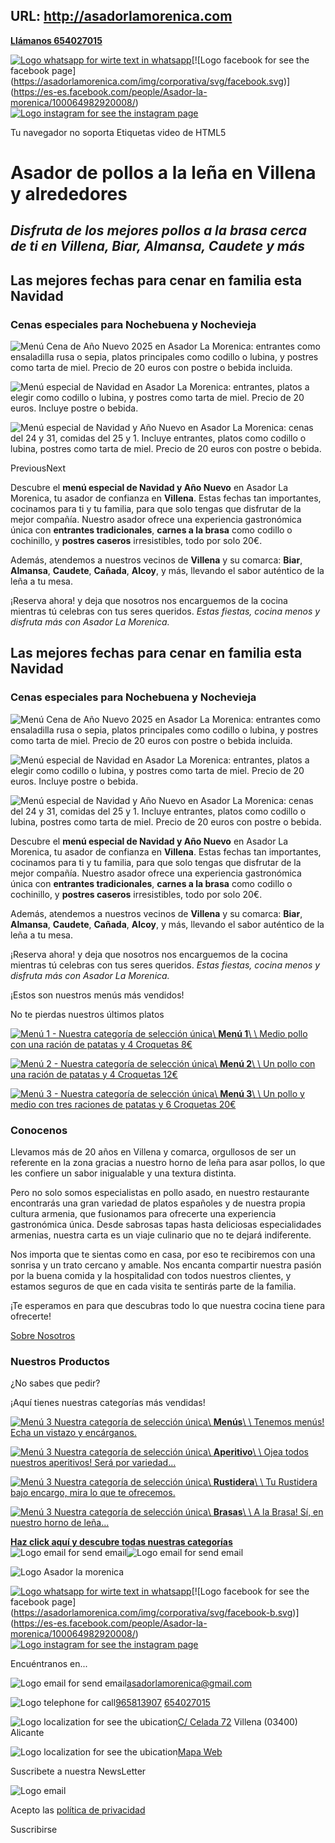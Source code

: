 URL: http://asadorlamorenica.com
---
[**Llámanos 654027015**](tel:+34654027015)

[![Logo whatsapp for wirte text in whatsapp](https://asadorlamorenica.com/img/corporativa/svg/whatsapp.svg)](https://wa.me/34654027015?text=Hola!%20Me%20gustar%C3%ADa%20encargar...)[![Logo facebook for see the facebook page](https://asadorlamorenica.com/img/corporativa/svg/facebook.svg)](https://es-es.facebook.com/people/Asador-la-morenica/100064982920008/)[![Logo instagram for see the instagram page](https://asadorlamorenica.com/img/corporativa/svg/instagram.svg)](https://www.instagram.com/asadolamorenica/?hl=es)

Tu navegador no soporta Etiquetas video de HTML5

# **Asador de pollos a la leña en Villena y alrededores**

## _Disfruta de los mejores pollos a la brasa cerca de ti en Villena, Biar, Almansa, Caudete y más_

## Las mejores fechas para cenar en familia esta Navidad

### Cenas especiales para Nochebuena y Nochevieja

![Menú Cena de Año Nuevo 2025 en Asador La Morenica: entrantes como ensaladilla rusa o sepia, platos principales como codillo o lubina, y postres como tarta de miel. Precio de 20 euros con postre o bebida incluida.](https://asadorlamorenica.com/img/corporativa/pancartas/cena_anyo_nuevo.png)

![Menú especial de Navidad en Asador La Morenica: entrantes, platos a elegir como codillo o lubina, y postres como tarta de miel. Precio de 20 euros. Incluye postre o bebida.](https://asadorlamorenica.com/img/corporativa/pancartas/cena_navidad.jpg)

![Menú especial de Navidad y Año Nuevo en Asador La Morenica: cenas del 24 y 31, comidas del 25 y 1. Incluye entrantes, platos como codillo o lubina, postres como tarta de miel. Precio de 20 euros con postre o bebida.](https://asadorlamorenica.com/img/corporativa/pancartas/navidades_con_asador_la_morenica.jpg)

PreviousNext

Descubre el **menú especial de Navidad y Año Nuevo** en
Asador La Morenica, tu asador de confianza en
**Villena**. Estas fechas tan importantes, cocinamos para ti y tu familia,
para que solo tengas que disfrutar de la mejor compañía. Nuestro asador ofrece una
experiencia gastronómica única con **entrantes tradicionales**,
**carnes a la brasa** como codillo o cochinillo, y
**postres caseros** irresistibles, todo por solo
20€.


Además, atendemos a nuestros vecinos de **Villena** y su comarca:
**Biar**, **Almansa**, **Caudete**,
**Cañada**, **Alcoy**, y más, llevando el sabor auténtico
de la leña a tu mesa.


¡Reserva ahora!
y deja que nosotros nos encarguemos de la cocina mientras tú celebras con tus seres queridos.
_Estas fiestas, cocina menos y disfruta más con Asador La Morenica._

## Las mejores fechas para cenar en familia esta Navidad

### Cenas especiales para Nochebuena y Nochevieja

![Menú Cena de Año Nuevo 2025 en Asador La Morenica: entrantes como ensaladilla rusa o sepia, platos principales como codillo o lubina, y postres como tarta de miel. Precio de 20 euros con postre o bebida incluida.](https://asadorlamorenica.com/img/corporativa/pancartas/cena_anyo_nuevo.png)

![Menú especial de Navidad en Asador La Morenica: entrantes, platos a elegir como codillo o lubina, y postres como tarta de miel. Precio de 20 euros. Incluye postre o bebida.](https://asadorlamorenica.com/img/corporativa/pancartas/cena_navidad.jpg)

![Menú especial de Navidad y Año Nuevo en Asador La Morenica: cenas del 24 y 31, comidas del 25 y 1. Incluye entrantes, platos como codillo o lubina, postres como tarta de miel. Precio de 20 euros con postre o bebida.](https://asadorlamorenica.com/img/corporativa/pancartas/navidades_con_asador_la_morenica.jpg)

Descubre el **menú especial de Navidad y Año Nuevo** en
Asador La Morenica, tu asador de confianza en
**Villena**. Estas fechas tan importantes, cocinamos para ti y tu familia,
para que solo tengas que disfrutar de la mejor compañía. Nuestro asador ofrece una
experiencia gastronómica única con **entrantes tradicionales**,
**carnes a la brasa** como codillo o cochinillo, y
**postres caseros** irresistibles, todo por solo
20€.


Además, atendemos a nuestros vecinos de **Villena** y su comarca:
**Biar**, **Almansa**, **Caudete**,
**Cañada**, **Alcoy**, y más, llevando el sabor auténtico
de la leña a tu mesa.


¡Reserva ahora!
y deja que nosotros nos encarguemos de la cocina mientras tú celebras con tus seres queridos.
_Estas fiestas, cocina menos y disfruta más con Asador La Morenica._

¡Estos son nuestros menús más vendidos!

No te pierdas nuestros últimos platos

[![Menú 1 - Nuestra categoría de selección única](https://asadorlamorenica.com/img/products/menu_uno.jpg)\\
**Menú 1**\\
\\
Medio pollo con una ración de patatas y 4 Croquetas 8€](https://asadorlamorenica.com/productos?categoria=1)

[![Menú 2 - Nuestra categoría de selección única](https://asadorlamorenica.com/img/products/menu_dos.jpg)\\
**Menú 2**\\
\\
Un pollo con una ración de patatas y 4 Croquetas 12€](https://asadorlamorenica.com/productos?categoria=1)

[![Menú 3 - Nuestra categoría de selección única](https://asadorlamorenica.com/img/products/menu_tres.jpg)\\
**Menú 3**\\
\\
Un pollo y medio con tres raciones de patatas y 6 Croquetas 20€](https://asadorlamorenica.com/productos?categoria=1)

### Conocenos

Llevamos más de 20 años en Villena y comarca, orgullosos de ser un referente en la zona gracias a nuestro horno de
leña para asar pollos, lo que les confiere un sabor inigualable
y una textura distinta.


Pero no solo somos especialistas en pollo asado, en nuestro restaurante encontrarás una gran variedad de
platos españoles y de nuestra propia cultura armenia, que fusionamos
para ofrecerte una experiencia gastronómica única. Desde sabrosas tapas hasta deliciosas especialidades
armenias, nuestra carta es un viaje culinario que no te dejará indiferente.


Nos importa que te sientas como en casa, por eso te recibiremos con una sonrisa y un trato cercano y
amable. Nos encanta compartir nuestra pasión
por la buena comida y la hospitalidad con todos nuestros clientes, y estamos seguros de que en cada
visita te sentirás parte de la familia.


¡Te esperamos en para que descubras todo lo que nuestra cocina tiene para ofrecerte!


[Sobre Nosotros](https://asadorlamorenica.com/nosotros)

### Nuestros Productos

¿No sabes que pedir?

¡Aquí tienes nuestras categorías más vendidas!

[![Menú 3 Nuestra categoría de selección única](https://asadorlamorenica.com/img/products/categoria_menu.jpg)\\
**Menús**\\
\\
Tenemos menús! Echa un vistazo y encárganos.](https://asadorlamorenica.com/productos?categoria=1)

[![Menú 3 Nuestra categoría de selección única](https://asadorlamorenica.com/img/products/categoria_aperitivo.jpg)\\
**Aperitivo**\\
\\
Ojea todos nuestros aperitivos! Será por variedad...](https://asadorlamorenica.com/productos?categoria=2)

[![Menú 3 Nuestra categoría de selección única](https://asadorlamorenica.com/img/products/categoria_rustidera.jpg)\\
**Rustidera**\\
\\
Tu Rustidera bajo encargo, mira lo que te ofrecemos.](https://asadorlamorenica.com/productos?categoria=3)

[![Menú 3 Nuestra categoría de selección única](https://asadorlamorenica.com/img/products/categoria_brasa.jpg)\\
**Brasas**\\
\\
A la Brasa! Sí, en nuestro horno de leña...](https://asadorlamorenica.com/productos?categoria=7)

[**Haz click aquí y descubre todas nuestras categorías**](https://asadorlamorenica.com/productos)![Logo email for send email](https://asadorlamorenica.com/img/corporativa/svg/black-arrow.svg)![Logo email for send email](https://asadorlamorenica.com/img/corporativa/svg/red-arrow.svg)

![Logo Asador la morenica](https://asadorlamorenica.com/img/corporativa/logo-blanco.png)

[![Logo whatsapp for wirte text in whatsapp](https://asadorlamorenica.com/img/corporativa/svg/whatsapp-b.svg)](https://wa.me/34654027015?text=Hola!%20Me%20gustar%C3%ADa%20encargar...)[![Logo facebook for see the facebook page](https://asadorlamorenica.com/img/corporativa/svg/facebook-b.svg)](https://es-es.facebook.com/people/Asador-la-morenica/100064982920008/)[![Logo instagram for see the instagram page](https://asadorlamorenica.com/img/corporativa/svg/instagram-b.svg)](https://www.instagram.com/asadolamorenica/?hl=es)

Encuéntranos en...

![Logo email for send email](https://asadorlamorenica.com/img/corporativa/svg/email.svg)[asadorlamorenica@gmail.com](mailto:asadorlamorenica@gmail.com)

![Logo telephone for call](https://asadorlamorenica.com/img/corporativa/svg/telephone.svg)[965813907](tel:+34965813907) [654027015](tel:+34654027015)

![Logo localization for see the ubication](https://asadorlamorenica.com/img/corporativa/svg/localization.svg)[C/ Celada 72](https://www.google.com/maps/place/Asador+La+Morenica/@38.6418875,-0.8675394,15z/data=!4m6!3m5!1s0xd63df787f80d8db:0xed55f40214e65573!8m2!3d38.6418875!4d-0.8675394!16s%2Fg%2F11b7cjsx_8) Villena (03400) Alicante

![Logo localization for see the ubication](https://asadorlamorenica.com/img/corporativa/svg/map.svg)[Mapa Web](https://asadorlamorenica.com/mapa-web)

Suscribete a nuestra NewsLetter

![Logo email](https://asadorlamorenica.com/img/corporativa/svg/mail.svg)

Acepto las [política de privacidad](https://asadorlamorenica.com/politicas-privacidad)

Suscribirse